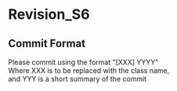 # Revision_S6

## Commit Format

Please commit using the format "[XXX] YYYY" \
Where XXX is to be replaced with the class name, \
and YYY is a short summary of the commit
